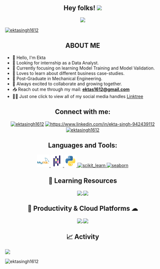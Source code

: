 <h2 align="center">
  Hey folks!
  <img src="https://media.giphy.com/media/hvRJCLFzcasrR4ia7z/giphy.gif" width="28">
</h2>
<!--<h3 align="center">A passionate Data Analyst</h3>-->
<p align="center">
  <a href="https://github.com/EktaSingh1612/readme-typing-svg"><img src="https://readme-typing-svg.herokuapp.com/?lines=I'm%20Ekta;A%20Passionate%20Data%20Analyst;Always%20ready%20to%20learn%20new%20things&font=Fira%20Code&center=true&width=440&height=45&color=f75c7e&vCenter=true&size=22"></a>
</p>

<!-- Social media handles -->
<p align="left"> <a href="https://twitter.com/ektasingh1612" target="blank"><img src="https://img.shields.io/twitter/follow/ektasingh1612?logo=twitter&style=for-the-badge" alt="ektasingh1612" /></a> 
</p>

<!-- About me section-->
<h2 align="center"> ABOUT ME </h2>
<p align="center">
  
  - 👋 Hello, I'm Ekta
  - 🤖 Looking for internship as a Data Analyst.
  - 🧠 Currently focusing on learning Model Training and Model Validation.
  - 🗾 Loves to learn about different business case-studies.
  - 🏫 Post-Graduate in Mechanical Engineering.
  - 🤗 Always excited to collaborate and growing together.
  - 📥 Reach out me through my mail: **ektas1612@gmail.com**
  - 👨‍💻 Just one click to view all of my social media handles [Linktree](https://linktr.ee/EktaSingh1612)
  
</p>

<h2 align="center">Connect with me:</h2>
<p align="center">
<a href="https://twitter.com/ektasingh1612" target="blank"><img align="center" src="https://raw.githubusercontent.com/rahuldkjain/github-profile-readme-generator/master/src/images/icons/Social/twitter.svg" alt="ektasingh1612" height="30" width="40" /></a>
<a href="https://linkedin.com/in/https://www.linkedin.com/in/ekta-singh-942439112" target="blank"><img align="center" src="https://raw.githubusercontent.com/rahuldkjain/github-profile-readme-generator/master/src/images/icons/Social/linked-in-alt.svg" alt="https://www.linkedin.com/in/ekta-singh-942439112" height="30" width="40" /></a>
<a href="https://kaggle.com/ektasingh1612" target="blank"><img align="center" src="https://raw.githubusercontent.com/rahuldkjain/github-profile-readme-generator/master/src/images/icons/Social/kaggle.svg" alt="ektasingh1612" height="30" width="40" /></a>
</p>

<h2 align="center">Languages and Tools:</h2>
<p align="center"> <a href="https://www.mysql.com/" target="_blank" rel="noreferrer"> <img src="https://raw.githubusercontent.com/devicons/devicon/master/icons/mysql/mysql-original-wordmark.svg" alt="mysql" width="40" height="40"/> </a> <a href="https://pandas.pydata.org/" target="_blank" rel="noreferrer"> <img src="https://raw.githubusercontent.com/devicons/devicon/2ae2a900d2f041da66e950e4d48052658d850630/icons/pandas/pandas-original.svg" alt="pandas" width="40" height="40"/> </a> <a href="https://www.python.org" target="_blank" rel="noreferrer"> <img src="https://raw.githubusercontent.com/devicons/devicon/master/icons/python/python-original.svg" alt="python" width="40" height="40"/> </a> <a href="https://scikit-learn.org/" target="_blank" rel="noreferrer"> <img src="https://upload.wikimedia.org/wikipedia/commons/0/05/Scikit_learn_logo_small.svg" alt="scikit_learn" width="40" height="40"/> </a> <a href="https://seaborn.pydata.org/" target="_blank" rel="noreferrer"> <img src="https://seaborn.pydata.org/_images/logo-mark-lightbg.svg" alt="seaborn" width="40" height="40"/> </a> </p>

<h2 align="center"> 🌱 Learning Resources </h2>
<p align="center">
  <a href="https://github.com/EktaSingh1612/img-shields-io">
  <img align="center" src="https://img.shields.io/badge/YouTube-FF0000?style=for-the-badge&logo=youtube&logoColor=white" />
</a>
<a href="https://github.com/EktaSingh1612/img-shields-io">
  <img align="center" src="https://img.shields.io/badge/Kaggle-035a7d?style=for-the-badge&logo=kaggle&logoColor=white" />
</a>
</p>

<!-- Journal and Hosting-->
<h2 align="center"> 📃 Productivity & Cloud Platforms ☁ </h2>
<p align="center">
  <a href="https://github.com/EktaSingh1612/img-shields-io">
  <img align="center" src="https://img.shields.io/badge/Notion-000000?style=for-the-badge&logo=notion&logoColor=white" />
</a>
<a href="https://github.com/EktaSingh1612/img-shields-io">
  <img align="center" src="https://img.shields.io/badge/heroku-%23430098.svg?style=for-the-badge&logo=heroku&logoColor=white" />
</a>
<!--<a href="https://github.com/EktaSingh1612/img-shields-io">
  <img align="center" src="https://github.com/ShruAgarwal/EktaSingh1612-1/blob/main/streamlit_logo.png" width="150"/>
</a>-->
</p>



<h2 align="center">📈 Activity</h2>
<a href="https://github.com/EktaSingh1612/github-readme-activity-graph"> <img align="center" src="https://activity-graph.herokuapp.com/graph?username=EktaSingh1612&theme=material-palenight" /> </a>

<p><img align="center" src="https://github-readme-stats.vercel.app/api/top-langs?username=ektasingh1612&show_icons=true&locale=en&layout=compact" alt="ektasingh1612" /></p>

